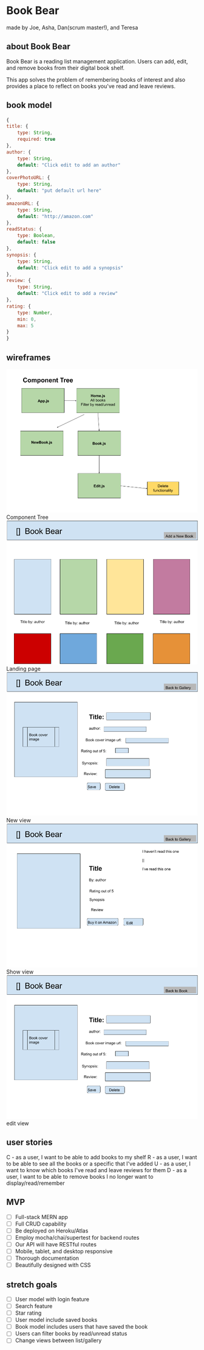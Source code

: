 # Book Bear

made by Joe, Asha, Dan(scrum master!), and Teresa

## about Book Bear

Book Bear is a reading list management application. Users can add, edit, and remove books from their digital book shelf.

This app solves the problem of remembering books of interest and also provides a place to reflect on books you've read and leave reviews.

## book model

```javascript
{
title: {
    type: String,
    required: true
},
author: {
    type: String,
    default: "Click edit to add an author"
},
coverPhotoURL: {
    type: String,
    default: "put default url here"
},
amazonURL: {
    type: String,
    default: "http://amazon.com"
},
readStatus: {
    type: Boolean,
    default: false
},
synopsis: {
    type: String,
    default: "Click edit to add a synopsis"
},
review: {
    type: String,
    default: "Click edit to add a review"
},
rating: {
    type: Number,
    min: 0,
    max: 5
}
}
```


## wireframes

![component tree](./wireframes/Frontend.png)
Component Tree
![home view](./wireframes/BookBearWireframe.png)
Landing page
![new view](./wireframes/BookBearNewView.png)
New view
![show view](./wireframes/BookBearShowView.png)
Show view
![edit view](./wireframes/BookBear.png)
edit view


## user stories

C - as a user, I want to be able to add books to my shelf
R - as a user, I want to be able to see all the books or a specific that I've added
U - as a user, I want to know which books I've read and leave reviews for them
D - as a user, I want to be able to remove books I no longer want to display/read/remember


## MVP
- [ ] Full-stack MERN app
- [ ] Full CRUD capability
- [ ] Be deployed on Heroku/Atlas
- [ ] Employ mocha/chai/supertest for backend routes
- [ ] Our API will have RESTful routes
- [ ] Mobile, tablet, and desktop responsive
- [ ] Thorough documentation
- [ ] Beautifully designed with CSS

## stretch goals 
- [ ] User model with login feature
- [ ] Search feature
- [ ] Star rating
- [ ] User model include saved books
- [ ] Book model includes users that have saved the book
- [ ] Users can filter books by read/unread status
- [ ] Change views between list/gallery
